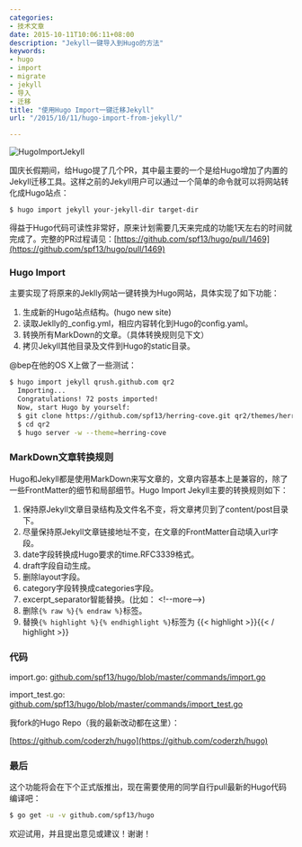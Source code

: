 ```yaml
---
categories:
- 技术文章
date: 2015-10-11T10:06:11+08:00
description: "Jekyll一键导入到Hugo的方法"
keywords:
- hugo
- import
- migrate
- jekyll
- 导入
- 迁移
title: "使用Hugo Import一键迁移Jekyll"
url: "/2015/10/11/hugo-import-from-jekyll/"

---
```


![HugoImportJekyll](http://7xlx3k.com1.z0.glb.clouddn.com/HugoImportJekyll.png-w)

<!--more-->

国庆长假期间，给Hugo提了几个PR，其中最主要的一个是给Hugo增加了内置的Jekyll迁移工具。这样之前的Jekyll用户可以通过一个简单的命令就可以将网站转化成Hugo站点：

```
$ hugo import jekyll your-jekyll-dir target-dir
```

得益于Hugo代码可读性非常好，原来计划需要几天来完成的功能1天左右的时间就完成了。完整的PR过程请见：[https://github.com/spf13/hugo/pull/1469](https://github.com/spf13/hugo/pull/1469)

### Hugo Import

主要实现了将原来的Jeklly网站一键转换为Hugo网站，具体实现了如下功能：

 1. 生成新的Hugo站点结构。(hugo new site)
 2. 读取Jeklly的_config.yml，相应内容转化到Hugo的config.yaml。
 3. 转换所有MarkDown的文章。（具体转换规则见下文）
 4. 拷贝Jekyll其他目录及文件到Hugo的static目录。

@bep在他的OS X上做了一些测试：

```bash
$ hugo import jekyll qrush.github.com qr2
  Importing...
  Congratulations! 72 posts imported!
  Now, start Hugo by yourself:
  $ git clone https://github.com/spf13/herring-cove.git qr2/themes/herring-cove
  $ cd qr2
  $ hugo server -w --theme=herring-cove
```

### MarkDown文章转换规则

Hugo和Jekyll都是使用MarkDown来写文章的，文章内容基本上是兼容的，除了一些FrontMatter的细节和局部细节。Hugo Import Jekyll主要的转换规则如下：

 1. 保持原Jekyll文章目录结构及文件名不变，将文章拷贝到了content/post目录下。
 2. 尽量保持原Jekyll文章链接地址不变，在文章的FrontMatter自动填入url字段。
 3. date字段转换成Hugo要求的time.RFC3339格式。
 4. draft字段自动生成。
 5. 删除layout字段。
 6. category字段转换成categories字段。
 7. excerpt_separator智能替换。(比如： \<\!\-\-more\-\-\>)
 8. 删除`{% raw %}{% endraw %}`标签。
 9. 替换`{% highlight %}{% endhighlight %}`标签为 \{\{\< highlight \>\}\}\{\{\< / highlight \>\}\}

### 代码

import.go: [github.com/spf13/hugo/blob/master/commands/import.go](https://github.com/spf13/hugo/blob/master/commands/import.go)

import_test.go: [github.com/spf13/hugo/blob/master/commands/import_test.go](https://github.com/spf13/hugo/blob/master/commands/import_test.go)

我fork的Hugo Repo（我的最新改动都在这里）：

[https://github.com/coderzh/hugo](https://github.com/coderzh/hugo)

### 最后

这个功能将会在下个正式版推出，现在需要使用的同学自行pull最新的Hugo代码编译吧：

```bash
$ go get -u -v github.com/spf13/hugo
```

欢迎试用，并且提出意见或建议！谢谢！